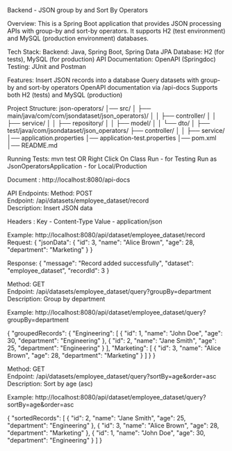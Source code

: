 Backend - JSON group by and Sort By Operators

Overview:
This is a Spring Boot application that provides JSON processing APIs with group-by and sort-by operators.
It supports H2 (test environment) and MySQL (production environment) databases.

Tech Stack:
Backend: Java, Spring Boot, Spring Data JPA
Database: H2 (for tests), MySQL (for production)
API Documentation: OpenAPI (Springdoc)
Testing: JUnit and Postman

Features:
Insert JSON records into a database
Query datasets with group-by and sort-by operators
OpenAPI documentation via /api-docs
Supports both H2 (tests) and MySQL (production)

Project Structure:
json-operators/
│── src/
│   ├── main/java/com/com/jsondataset/json_operators)/
│   │   ├── controller/
│   │   ├── service/
│   │   ├── repository/
│   │   ├── model/
│   │   └── dto/
│   ├── test/java/com/jsondataset/json_operators/
        ├── controller/
│   │   ├── service/
│── application.properties
│── application-test.properties
│── pom.xml
│── README.md

Running Tests:
mvn test OR Right Click On Class Run - for Testing
Run as JsonOperatorsApplication - for Local/Production

Document : http://localhost:8080/api-docs

API Endpoints:
Method: POST	                  
Endpoint: /api/datasets/employee_dataset/record	                              
Description: Insert JSON data 

Headers : Key - Content-Type 
          Value - application/json

Example: http://localhost:8080/api/dataset/employee_dataset/record
Request:
{
    "jsonData": {
        "id": 3,
        "name": "Alice Brown",
        "age": 28,
        "department": "Marketing"
    }
}

Response:
{
    "message": "Record added successfully",
    "dataset": "employee_dataset",
    "recordId": 3
}

Method: GET	       
Endpoint: /api/datasets/employee_dataset/query?groupBy=department
Description: Group by department

Example: http://localhost:8080/api/dataset/employee_dataset/query?groupBy=department

{
    "groupedRecords": {
    "Engineering": [
    {
        "id": 1,
        "name": "John Doe",
        "age": 30,
        "department": "Engineering"
    },
    {
        "id": 2,
        "name": "Jane Smith",
        "age": 25,
        "department": "Engineering"
    }
    ],
    "Marketing": [
    {
        "id": 3,
        "name": "Alice Brown",
        "age": 28,
        "department": "Marketing"
    }
    ]
    }
}

Method: GET	       
Endpoint: /api/datasets/employee_dataset/query?sortBy=age&order=asc  
Description: Sort by age (asc)

Example: http://localhost:8080/api/dataset/employee_dataset/query?sortBy=age&order=asc

{
    "sortedRecords": [
    {
        "id": 2,
        "name": "Jane Smith",
        "age": 25,
        "department": "Engineering"
    },
    {
        "id": 3,
        "name": "Alice Brown",
        "age": 28,
        "department": "Marketing"
    },
    {
        "id": 1,
        "name": "John Doe",
        "age": 30,
        "department": "Engineering"
    }
    ]
}
